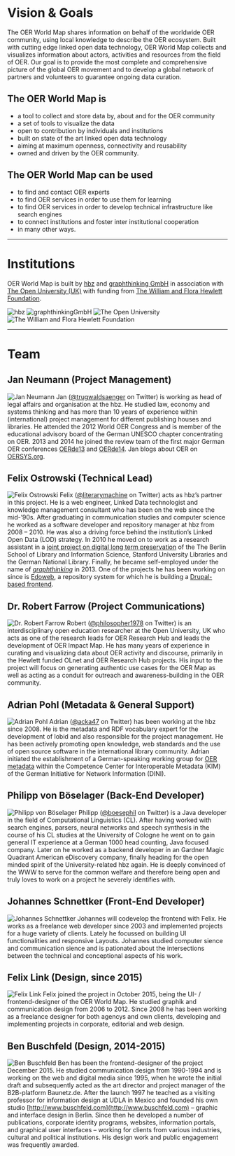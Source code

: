 # Vision & Goals

The OER World Map shares information on behalf of the worldwide OER community, using local knowledge to describe the OER ecosystem. Built with cutting edge linked open data technology, OER World Map collects and visualizes information about actors, activities and resources from the field of OER. Our goal is to provide the most complete and comprehensive picture of the global OER movement and to develop a global network of partners and volunteers to guarantee ongoing data curation.

## The OER World Map is
- a tool to collect and store data by, about and for the OER community
- a set of tools to visualize the data
- open to contribution by individuals and institutions
- built on state of the art linked open data technology
- aiming at maximum openness, connectivity and reusability
- owned and driven by the OER community.

## The OER World Map can be used
- to find and contact OER experts
- to find OER services in order to use them for learning
- to find OER services in order to develop technical infrastructure like search engines
- to connect institutions and foster inter institutional cooperation
- in many other ways.

---

# Institutions
OER World Map is built by [hbz](http://www.hbz-nrw.de) and [graphthinking GmbH](http://www.graphthinking.com) in association with [The Open University (UK)](http://www.open.ac.uk/) with funding from [The William and Flora Hewlett Foundation](http://www.hewlett.org/).

![hbz](/assets/images/image06.gif) ![graphthinkingGmbH](/assets/images/image10.png) ![The Open University](/assets/images/image07.png) ![The William and Flora Hewlett Foundation](/assets/images/image04.jpg)

---

# Team

## Jan Neumann (Project Management)
![Jan Neumann](/assets/images/image03.jpg)
Jan ([@trugwaldsaenger](https://twitter.com/trugwaldsaenger) on Twitter) is working as head of legal affairs and organisation at the hbz. He studied law, economy and systems thinking and has more than 10 years of experience within (international) project management for different publishing houses and libraries. He attended the 2012 World OER Congress and is member of the educational advisory board of the German UNESCO chapter concentrating on OER. 2013 and 2014 he joined the review team of the first major German OER conferences [OERde13](http://www.wikimedia.de/wiki/OERde13) and [OERde14](https://www.wikimedia.de/wiki/OERde14). Jan blogs about OER on [OERSYS.org](https://www.oersys.org).

## Felix Ostrowski (Technical Lead)
![Felix Ostrowski](/assets/images/image00.jpg)
Felix ([@literarymachine](https://twitter.com/literarymachine) on Twitter) acts as hbz’s partner in this project. He is a web engineer, Linked Data technologist and knowledge management consultant who has been on the web since the mid-’90s. After graduating in communication studies and computer science he worked as a software developer and repository manager at hbz from 2008 – 2010. He was also a driving force behind the institution’s Linked Open Data (LOD) strategy. In 2010 he moved on to work as a research assistant in a [joint project on digital long term preservation](http://www.lukii.hu-berlin.de/) of the The Berlin School of Library and Information Science, Stanford University Libraries and the German National Library. Finally, he became self-employed under the name of [_graphthinking_](http://www.graphthinking.com/) in 2013. One of the projects he has been working on since is [Edoweb](http://www.edoweb-rlp.de/), a repository system for which he is building a [Drupal-based frontend](https://github.com/edoweb/regal-drupal).

## Dr. Robert Farrow (Project Communications)
![Dr. Robert Farrow](/assets/images/image08.jpg)
Robert ([@philosopher1978](https://twitter.com/philosopher1978) on Twitter) is an interdisciplinary open education researcher at the Open University, UK who acts as one of the research leads for OER Research Hub and leads the development of OER Impact Map. He has many years of experience in curating and visualizing data about OER activity and discourse, primarily in the Hewlett funded OLnet and OER Research Hub projects. His input to the project will focus on generating authentic use cases for the OER Map as well as acting as a conduit for outreach and awareness-building in the OER community.

## Adrian Pohl (Metadata & General Support)
![Adrian Pohl](/assets/images/image09.jpg)
Adrian ([@acka47](https://twitter.com/acka47) on Twitter) has been working at the hbz since 2008. He is the metadata and RDF vocabulary expert for the development of lobid and also responsible for the project management. He has been actively promoting open knowledge, web standards and the use of open source software in the international library community. Adrian initiated the establishment of a German-speaking working group for [OER metadata](https://wiki.dnb.de/display/DINIAGKIM/OER-Metadaten-Gruppe) within the Competence Center for Interoperable Metadata (KIM) of the German Initiative for Network Information (DINI).

## Philipp von Böselager (Back-End Developer)
![Philipp von Böselager](/assets/images/image05.png)
Philipp ([@boesephil](https://twitter.com/boesephil) on Twitter) is a Java developer in the field of Computational Linguistics (CL). After having worked with search engines, parsers, neural networks and speech synthesis in the course of his CL studies at the University of Cologne he went on to gain general IT experience at a German 1000 head counting, Java focused company. Later on he worked as a backend developer in an Gardner Magic Quadrant American eDiscovery company, finally heading for the open minded spirit of the University-related hbz again. He is deeply convinced of the WWW to serve for the common welfare and therefore being open and truly loves to work on a project he severely identifies with.

## Johannes Schnettker (Front-End Developer)
![Johannes Schnettker](/assets/images/image01.jpg)
Johannes will codevelop the frontend with Felix. He works as a freelance web developer since 2003 and implemented projects for a huge variety of clients. Lately he focussed on building UI functionalities and responsive Layouts. Johannes studied computer sience and communication sience and is pationated about the intersections between the technical and conceptional aspects of his work.

## Felix Link (Design, since 2015)
![Felix Link](/assets/images/felix-link.png)
Felix joined the project in October 2015, being the UI- / frontend-designer of the OER World Map. He studied graphik and communication design from 2006 to 2012. Since 2008 he has been working as a freelance designer for both agencys and own clients, developing and implementing projects in corporate, editorial and web design.

## Ben Buschfeld (Design, 2014-2015)
![Ben Buschfeld](/assets/images/image02.jpg)
Ben has been the frontend-designer of the project December 2015. He studied communication design from 1990-1994 and is working on the web and digital media since 1995, when he wrote the initial draft and subsequently acted as the art director and project manager of the B2B-platform Baunetz.de. After the launch 1997 he teached as a visiting professor for information design at UDLA in Mexico and founded his own studio [http://www.buschfeld.com](http://www.buschfeld.com) – graphic and interface design in Berlin. Since then he developed a number of publications, corporate identity programs, websites, information portals, and graphical user interfaces – working for clients from various industries, cultural and political institutions. His design work and public engagement was frequently awarded.
